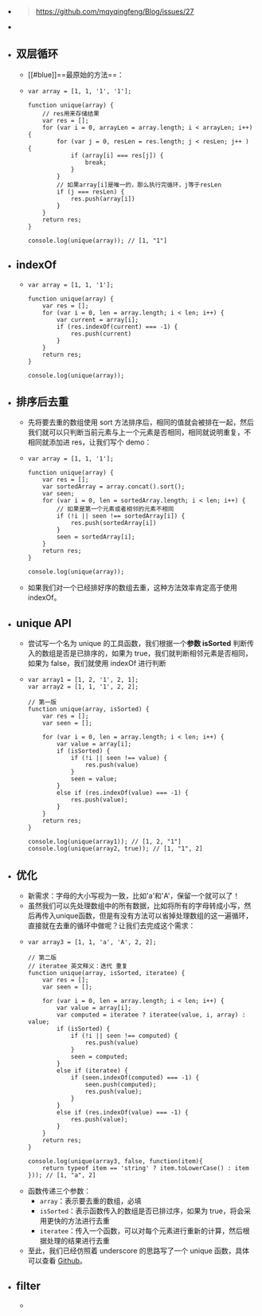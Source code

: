 - > https://github.com/mqyqingfeng/Blog/issues/27
-
- ## 双层循环
	- [[#blue]]==最原始的方法==：
	- ```
	  var array = [1, 1, '1', '1'];
	  
	  function unique(array) {
	      // res用来存储结果
	      var res = [];
	      for (var i = 0, arrayLen = array.length; i < arrayLen; i++) {
	          for (var j = 0, resLen = res.length; j < resLen; j++ ) {
	              if (array[i] === res[j]) {
	                  break;
	              }
	          }
	          // 如果array[i]是唯一的，那么执行完循环，j等于resLen
	          if (j === resLen) {
	              res.push(array[i])
	          }
	      }
	      return res;
	  }
	  
	  console.log(unique(array)); // [1, "1"]
	  ```
- ## indexOf
	- ```
	  var array = [1, 1, '1'];
	  
	  function unique(array) {
	      var res = [];
	      for (var i = 0, len = array.length; i < len; i++) {
	          var current = array[i];
	          if (res.indexOf(current) === -1) {
	              res.push(current)
	          }
	      }
	      return res;
	  }
	  
	  console.log(unique(array));
	  ```
- ## 排序后去重
	- 先将要去重的数组使用 sort 方法排序后，相同的值就会被排在一起，然后我们就可以只判断当前元素与上一个元素是否相同，相同就说明重复，不相同就添加进 res，让我们写个 demo：
	- ```
	  var array = [1, 1, '1'];
	  
	  function unique(array) {
	      var res = [];
	      var sortedArray = array.concat().sort();
	      var seen;
	      for (var i = 0, len = sortedArray.length; i < len; i++) {
	          // 如果是第一个元素或者相邻的元素不相同
	          if (!i || seen !== sortedArray[i]) {
	              res.push(sortedArray[i])
	          }
	          seen = sortedArray[i];
	      }
	      return res;
	  }
	  
	  console.log(unique(array));
	  ```
	- 如果我们对一个已经排好序的数组去重，这种方法效率肯定高于使用 indexOf。
- ## unique API
	- 尝试写一个名为 unique 的工具函数，我们根据一个**参数 isSorted** 判断传入的数组是否是已排序的，如果为 true，我们就判断相邻元素是否相同，如果为 false，我们就使用 indexOf 进行判断
	- ```
	  var array1 = [1, 2, '1', 2, 1];
	  var array2 = [1, 1, '1', 2, 2];
	  
	  // 第一版
	  function unique(array, isSorted) {
	      var res = [];
	      var seen = [];
	  
	      for (var i = 0, len = array.length; i < len; i++) {
	          var value = array[i];
	          if (isSorted) {
	              if (!i || seen !== value) {
	                  res.push(value)
	              }
	              seen = value;
	          }
	          else if (res.indexOf(value) === -1) {
	              res.push(value);
	          }        
	      }
	      return res;
	  }
	  
	  console.log(unique(array1)); // [1, 2, "1"]
	  console.log(unique(array2, true)); // [1, "1", 2]
	  ```
- ## 优化
	- 新需求：字母的大小写视为一致，比如'a'和'A'，保留一个就可以了！
	- 虽然我们可以先处理数组中的所有数据，比如将所有的字母转成小写，然后再传入unique函数，但是有没有方法可以省掉处理数组的这一遍循环，直接就在去重的循环中做呢？让我们去完成这个需求：
	- ```
	  var array3 = [1, 1, 'a', 'A', 2, 2];
	  
	  // 第二版
	  // iteratee 英文释义：迭代 重复
	  function unique(array, isSorted, iteratee) {
	      var res = [];
	      var seen = [];
	  
	      for (var i = 0, len = array.length; i < len; i++) {
	          var value = array[i];
	          var computed = iteratee ? iteratee(value, i, array) : value;
	          if (isSorted) {
	              if (!i || seen !== computed) {
	                  res.push(value)
	              }
	              seen = computed;
	          }
	          else if (iteratee) {
	              if (seen.indexOf(computed) === -1) {
	                  seen.push(computed);
	                  res.push(value);
	              }
	          }
	          else if (res.indexOf(value) === -1) {
	              res.push(value);
	          }        
	      }
	      return res;
	  }
	  
	  console.log(unique(array3, false, function(item){
	      return typeof item == 'string' ? item.toLowerCase() : item
	  })); // [1, "a", 2]
	  ```
	- 函数传递三个参数：
		- `array`：表示要去重的数组，必填
		- `isSorted`：表示函数传入的数组是否已排过序，如果为 true，将会采用更快的方法进行去重
		- `iteratee`：传入一个函数，可以对每个元素进行重新的计算，然后根据处理的结果进行去重
	- 至此，我们已经仿照着 underscore 的思路写了一个 unique 函数，具体可以查看 [Github](https://github.com/jashkenas/underscore/blob/master/underscore.js#L562)。
- ## filter
	-